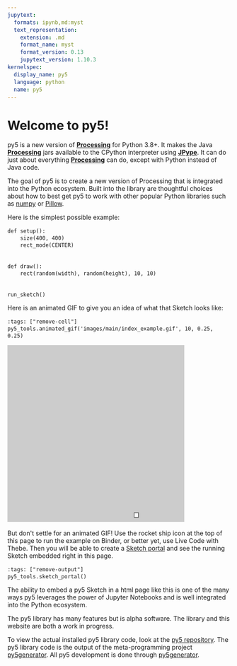 ```yaml
---
jupytext:
  formats: ipynb,md:myst
  text_representation:
    extension: .md
    format_name: myst
    format_version: 0.13
    jupytext_version: 1.10.3
kernelspec:
  display_name: py5
  language: python
  name: py5
---
```


# Welcome to py5!

py5 is a new version of [**Processing**][processing] for Python 3.8+. It makes
the Java [**Processing**][processing] jars available to the CPython interpreter
using [**JPype**][jpype]. It can do just about everything
[**Processing**][processing] can do, except with Python instead of Java code.

The goal of py5 is to create a new version of Processing that is integrated
into the Python ecosystem. Built into the library are thoughtful choices about
how to best get py5 to work with other popular Python libraries such as
[numpy](https://www.numpy.org/) or [Pillow](https://python-pillow.org/).

Here is the simplest possible example:

```{code-cell} ipython3
def setup():
    size(400, 400)
    rect_mode(CENTER)


def draw():
    rect(random(width), random(height), 10, 10)


run_sketch()
```

Here is an animated GIF to give you an idea of what that Sketch looks like:

```{code-cell} ipython3
:tags: ["remove-cell"]
py5_tools.animated_gif('images/main/index_example.gif', 10, 0.25, 0.25)
```

![index_example](images/main/index_example.gif)

But don't settle for an animated GIF! Use the rocket ship icon at the top of
this page to run the example on Binder, or better yet, use Live Code with Thebe.
Then you will be able to create a
[Sketch portal](/reference/py5tools_sketch_portal) and see the running Sketch
embedded right in this page.

```{code-cell} ipython3
:tags: ["remove-output"]
py5_tools.sketch_portal()
```

The ability to embed a py5 Sketch in a html page like this is one of the many
ways py5 leverages the power of Jupyter Notebooks and is well integrated into
the Python ecosystem.

The py5 library has many features but is alpha software. The library and this
website are both a work in progress.

To view the actual installed py5 library code, look at the
[py5 repository][py5_repo]. The py5 library code is the output of the
meta-programming project [py5generator][py5generator_repo]. All py5 development
is done through [py5generator][py5generator_repo].

[processing]: https://github.com/processing/processing4
[jpype]: https://github.com/jpype-project/jpype
[py5_repo]: https://github.com/hx2A/py5
[py5generator_repo]: https://github.com/hx2A/py5generator
